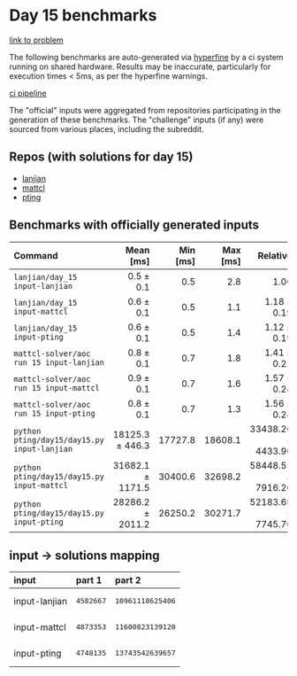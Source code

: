 # Day 15 benchmarks

[link to problem](http://adventofcode.com/2022/day/15)

The following benchmarks are auto-generated via [hyperfine](https://github.com/sharkdp/hyperfine) by a ci system running on shared hardware. Results may be inaccurate, particularly for execution times < 5ms, as per the hyperfine warnings.

[ci pipeline](http://ci.papercode.net:8080/teams/aoc2022/pipelines/aoc-compare-2022)

The "official" inputs were aggregated from repositories participating in the generation of these benchmarks. The "challenge" inputs (if any) were sourced from various places, including the subreddit.

## Repos (with solutions for day 15)


- [lanjian](https://github.com/LanJian/aoc-2022)
- [mattcl](https://github.com/mattcl/aoc2022)
- [pting](https://github.com/pting/aoc2022)

## Benchmarks with officially generated inputs
| Command | Mean [ms] | Min [ms] | Max [ms] | Relative |
|:---|---:|---:|---:|---:|
| `lanjian/day_15 input-lanjian` | 0.5 ± 0.1 | 0.5 | 2.8 | 1.00 |
| `lanjian/day_15 input-mattcl` | 0.6 ± 0.1 | 0.5 | 1.1 | 1.18 ± 0.19 |
| `lanjian/day_15 input-pting` | 0.6 ± 0.1 | 0.5 | 1.4 | 1.12 ± 0.19 |
| `mattcl-solver/aoc run 15 input-lanjian` | 0.8 ± 0.1 | 0.7 | 1.8 | 1.41 ± 0.22 |
| `mattcl-solver/aoc run 15 input-mattcl` | 0.9 ± 0.1 | 0.7 | 1.6 | 1.57 ± 0.24 |
| `mattcl-solver/aoc run 15 input-pting` | 0.8 ± 0.1 | 0.7 | 1.3 | 1.56 ± 0.24 |
| `python pting/day15/day15.py input-lanjian` | 18125.3 ± 446.3 | 17727.8 | 18608.1 | 33438.26 ± 4433.90 |
| `python pting/day15/day15.py input-mattcl` | 31682.1 ± 1171.5 | 30400.6 | 32698.2 | 58448.55 ± 7916.20 |
| `python pting/day15/day15.py input-pting` | 28286.2 ± 2011.2 | 26250.2 | 30271.7 | 52183.69 ± 7745.70 |

## input -> solutions mapping
|input|part 1|part 2|
|:---|:---|:---|
|input-lanjian|<pre>4582667</pre>|<pre>10961118625406</pre>|
|input-mattcl|<pre>4873353</pre>|<pre>11600823139120</pre>|
|input-pting|<pre>4748135</pre>|<pre>13743542639657</pre>|
